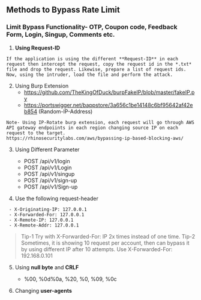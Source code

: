 ## **Methods to Bypass Rate Limit**
### Limit Bypass Functionality- OTP, Coupon code, Feedback Form, Login, Singup, Comments etc.

1. **Using Request-ID**
```
If the application is using the different **Request-ID** in each request then intercept the request, copy the request id in the *.txt* file and drop the request. Likewise, prepare a list of request ids. Now, using the intruder, load the file and perform the attack.
```
2. Using Burp Extension
   - https://github.com/TheKingOfDuck/burpFakeIP/blob/master/fakeIP.py
   - https://portswigger.net/bappstore/3a656c1be14148c6bf95642af42eb854 (Random-IP-Address)
```
Note- Using IP-Rotate burp extension, each request will go through AWS API gateway endpoiints in each region changing source IP on each request to the target.
https://rhinosecuritylabs.com/aws/bypassing-ip-based-blocking-aws/
```
 
3. Using Different Parameter
   - POST /api/v1/login
   - POST /api/v1/Login 
   - POST /api/v1/singup
   - POST /api/v1/sign-up
   - POST /api/v1/Sign-up
   
4. Use the following request-header 
 ```
  - X-Originating-IP: 127.0.0.1
  - X-Forwarded-For: 127.0.0.1
  - X-Remote-IP: 127.0.0.1
  - X-Remote-Addr: 127.0.0.1
 ```
> Tip-1 Try with X-Forwarded-For: IP 2x times instead of one time.
> Tip-2 Sometimes, it is showing 10 request per account, then can bypass it by using different IP after 10 attempts. Use X-Forwarded-For: 192.168.0.101

5. Using **null byte** and **CRLF** 
   - %00, %0d%0a, %20, %0, %09, %0c
   
6. Changing **user-agents**   

